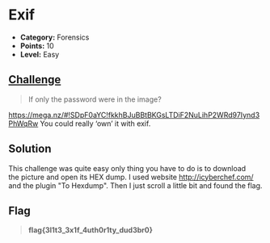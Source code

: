 # Exif

* **Category:** Forensics
* **Points:** 10
* **Level:** Easy

## [Challenge](https://ctflearn.com/challenge/303)

> If only the password were in the image?  

https://mega.nz/#!SDpF0aYC!fkkhBJuBBtBKGsLTDiF2NuLihP2WRd97Iynd3PhWqRw You could really ‘own’ it with exif.

## Solution
This challenge was quite easy only thing you have to do is to download  
the picture and open its HEX dump. I used website http://icyberchef.com/   
and the plugin "To Hexdump". Then I just scroll a little bit and found the flag.

## Flag
> **flag{3l1t3_3x1f_4uth0r1ty_dud3br0}**
